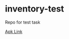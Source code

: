 # inventory-test
Repo for test task

[Apk Link](https://github.com/DiabloZX/inventory-test/releases/tag/release)
